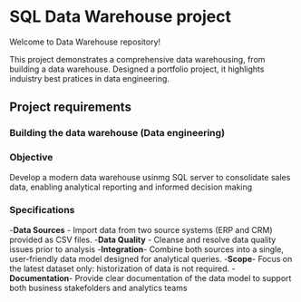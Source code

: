 # SQL Data Warehouse project

Welcome to Data Warehouse repository!

This project demonstrates a comprehensive data warehousing, from building a data warehouse.  Designed a portfolio project, it highlights induistry best pratices in data engineering.

## Project requirements

### Building the data warehouse (Data engineering)

###  Objective
Develop a modern data warehouse usinmg SQL server to consolidate sales data, enabling analytical reporting and informed decision making

### Specifications
-**Data Sources** - Import data from two source systems (ERP and CRM) provided as CSV files.
-**Data Quality** - Cleanse and resolve data quality issues prior to analysis
-**Integration**- Combine both sources into a single, user-friendly data model designed for analytical queries.
-**Scope**- Focus on the latest dataset only: historization of data is not required.
-**Documentation**- Provide clear documentation of the data model to support both business stakefolders and analytics teams
